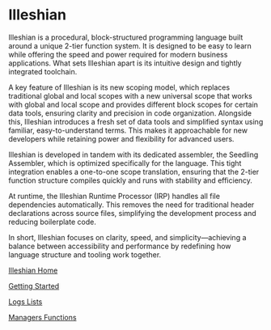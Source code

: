 # Illeshian

Illeshian is a procedural, block-structured programming language built around a unique 2-tier function system. It is designed to be easy to learn while offering the speed and power required for modern business applications. What sets Illeshian apart is its intuitive design and tightly integrated toolchain.


A key feature of Illeshian is its new scoping model, which replaces traditional global and local scopes with a new universal scope that works with global and local scope and provides different block scopes for certain data tools, ensuring clarity and precision in code organization. Alongside this, Illeshian introduces a fresh set of data tools and simplified syntax using familiar, easy-to-understand terms. This makes it approachable for new developers while retaining power and flexibility for advanced users.


Illeshian is developed in tandem with its dedicated assembler, the Seedling Assembler, which is optimized specifically for the language. This tight integration enables a one-to-one scope translation, ensuring that the 2-tier function structure compiles quickly and runs with stability and efficiency.


At runtime, the Illeshian Runtime Processor (IRP) handles all file dependencies automatically. This removes the need for traditional header declarations across source files, simplifying the development process and reducing boilerplate code.


In short, Illeshian focuses on clarity, speed, and simplicity—achieving a balance between accessibility and performance by redefining how language structure and tooling work together.

[Illeshian Home](https://github.com/ravenleeblack/Illeshian/wiki)

[Getting Started](https://github.com/ravenleeblack/Illeshian/wiki/Getting-Started)

[Logs Lists](https://github.com/ravenleeblack/Illeshian/wiki/Logs-and-Lists)

[Managers Functions](https://github.com/ravenleeblack/Illeshian/wiki/Manager-Function)








